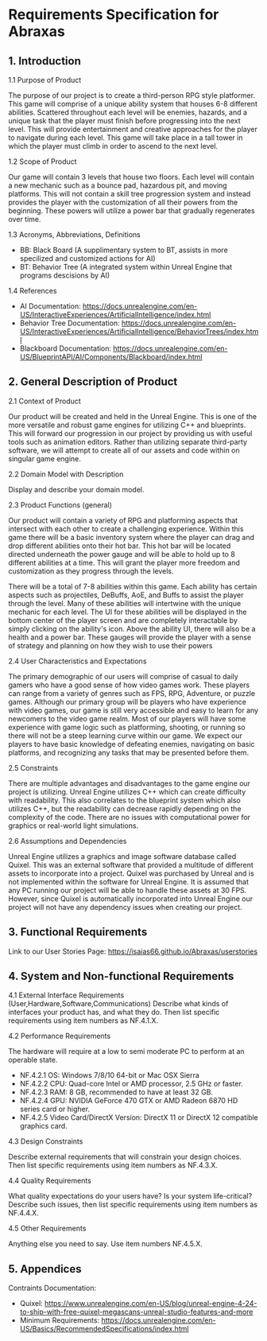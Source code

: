 
# Requirements Specification for Abraxas
## 1. Introduction
1.1 Purpose of Product

The purpose of our project is to create a third-person RPG style platformer. This game will comprise of a unique ability system that houses 6-8 different abilities. Scattered throughout each level will be enemies, hazards, and a unique task that the player must finish before progressing into the next level. This will provide entertainment and creative approaches for the player to navigate during each level. This game will take place in a tall tower in which the player must climb in order to ascend to the next level. 

1.2 Scope of Product

Our game will contain 3 levels that house two floors. Each level will contain a new mechanic such as a bounce pad, hazardous pit, and moving platforms. This will not contain a skill tree progression system and instead provides the player with the customization of all their powers from the beginning. These powers will utilize a power bar that gradually regenerates over time. 

1.3 Acronyms, Abbreviations, Definitions

- BB: Black Board (A supplimentary system to BT, assists in more specilized and customized actions for AI)
- BT: Behavior Tree (A integrated system within Unreal Engine that programs descisions by AI)

1.4 References

- AI Documentation: https://docs.unrealengine.com/en-US/InteractiveExperiences/ArtificialIntelligence/index.html
- Behavior Tree Documentation: https://docs.unrealengine.com/en-US/InteractiveExperiences/ArtificialIntelligence/BehaviorTrees/index.html 
- Blackboard Documentation: https://docs.unrealengine.com/en-US/BlueprintAPI/AI/Components/Blackboard/index.html

## 2. General Description of Product

2.1 Context of Product

Our product will be created and held in the Unreal Engine.  This is one of the more versatile and robust game engines for utilizing C++ and blueprints. This will forward our progression in our project by providing us with useful tools such as animation editors. Rather than utilizing separate third-party software, we will attempt to create all of our assets and code within on singular game engine. 

2.2 Domain Model with Description

Display and describe your domain model.

2.3 Product Functions (general)

Our product will contain a variety of RPG and platforming aspects that intersect with each other to create a challenging experience. Within this game there will be a basic inventory system where the player can drag and drop different abilities onto their hot bar. This hot bar will be located directed underneath the power gauge and will be able to hold up to 8 different abilities at a time. This will grant the player more freedom and customization as they progress through the levels.

There will be a total of 7-8 abilities within this game. Each ability has certain aspects such as projectiles, DeBuffs, AoE, and Buffs to assist the player through the level. Many of these abilities will intertwine with the unique mechanic for each level. The UI for these abilities will be displayed in the bottom center of the player screen and are completely interactable by simply clicking on the ability's icon. Above the ability UI, there will also be a health and a power bar. These gauges will provide the player with a sense of strategy and planning on how they wish to use their powers


2.4 User Characteristics and Expectations

The primary demographic of our users will comprise of casual to daily gamers who have a good sense of how video games work. These players can range from a variety of genres such as FPS, RPG, Adventure, or puzzle games. Although our primary group will be players who have experience with video games, our game is still very accessible and easy to learn for any newcomers to the video game realm. Most of our players will have some experience with game logic such as platforming, shooting, or running so there will not be a steep learning curve within our game. We expect our players to have basic knowledge of defeating enemies, navigating on basic platforms, and recognizing any tasks that may be presented before them.

2.5 Constraints

There are multiple advantages and disadvantages to the game engine our project is utilizing. Unreal Engine utilizes C++ which can create difficulty with readability. This also correlates to the blueprint system which also utilizes C++, but the readability can decrease rapidly depending on the complexity of the code. There are no issues with computational power for graphics or real-world light simulations. 

2.6 Assumptions and Dependencies

Unreal Engine utilizes a graphics and image software database called Quixel. This was an external software that provided a multitude of different assets to incorporate into a project. Quixel was purchased by Unreal and is not implemented within the software for Unreal Engine. It is assumed that any PC running our project will be able to handle these assets at 30 FPS. However, since Quixel is automatically incorporated into Unreal Engine our project will not have any dependency issues when creating our project. 

## 3. Functional Requirements

Link to our User Stories Page: https://isaias66.github.io/Abraxas/userstories 

## 4. System and Non-functional Requirements
4.1 External Interface Requirements (User,Hardware,Software,Communications)
Describe what kinds of interfaces your product has, and what they do. Then list specific requirements using item numbers as NF.4.1.X.

4.2 Performance Requirements

The hardware will require at a low to semi moderate PC to perform at an operable state. 

- NF.4.2.1 OS: Windows 7/8/10 64-bit or Mac OSX Sierra
- NF.4.2.2 CPU: Quad-core Intel or AMD processor, 2.5 GHz or faster.
- NF.4.2.3 RAM: 8 GB, recommended to have at least 32 GB.
- NF.4.2.4 GPU: NVIDIA GeForce 470 GTX or AMD Radeon 6870 HD series card or higher.
- NF.4.2.5 Video Card/DirectX Version: DirectX 11 or DirectX 12 compatible graphics card.


4.3 Design Constraints

Describe external requirements that will constrain your design choices. Then list specific requirements using item numbers as NF.4.3.X.

4.4 Quality Requirements

What quality expectations do your users have? Is your system life-critical? Describe such issues, then list specific requirements using item numbers as NF.4.4.X.

4.5 Other Requirements

Anything else you need to say. Use item numbers NF.4.5.X.

## 5. Appendices

Contraints Documentation:

- Quixel: https://www.unrealengine.com/en-US/blog/unreal-engine-4-24-to-ship-with-free-quixel-megascans-unreal-studio-features-and-more
- Minimum Requirements: https://docs.unrealengine.com/en-US/Basics/RecommendedSpecifications/index.html

